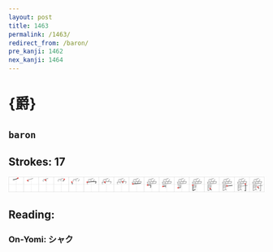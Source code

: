 ```yaml
---
layout: post
title: 1463
permalink: /1463/
redirect_from: /baron/
pre_kanji: 1462
nex_kanji: 1464
---
```


# {爵}

## `baron`

## Strokes: 17

<div class="stroke"><img src="../images/E788B5.png" /></div>

## Reading:

### On-Yomi: シャク
